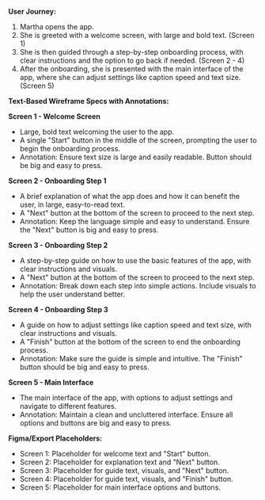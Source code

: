 **User Journey:**
1. Martha opens the app.
2. She is greeted with a welcome screen, with large and bold text. (Screen 1)
3. She is then guided through a step-by-step onboarding process, with clear instructions and the option to go back if needed. (Screen 2 - 4)
4. After the onboarding, she is presented with the main interface of the app, where she can adjust settings like caption speed and text size. (Screen 5)

**Text-Based Wireframe Specs with Annotations:**

**Screen 1 - Welcome Screen**
- Large, bold text welcoming the user to the app.
- A single "Start" button in the middle of the screen, prompting the user to begin the onboarding process.
- Annotation: Ensure text size is large and easily readable. Button should be big and easy to press.

**Screen 2 - Onboarding Step 1**
- A brief explanation of what the app does and how it can benefit the user, in large, easy-to-read text.
- A "Next" button at the bottom of the screen to proceed to the next step.
- Annotation: Keep the language simple and easy to understand. Ensure the "Next" button is big and easy to press.

**Screen 3 - Onboarding Step 2**
- A step-by-step guide on how to use the basic features of the app, with clear instructions and visuals.
- A "Next" button at the bottom of the screen to proceed to the next step.
- Annotation: Break down each step into simple actions. Include visuals to help the user understand better.

**Screen 4 - Onboarding Step 3**
- A guide on how to adjust settings like caption speed and text size, with clear instructions and visuals.
- A "Finish" button at the bottom of the screen to end the onboarding process.
- Annotation: Make sure the guide is simple and intuitive. The "Finish" button should be big and easy to press.

**Screen 5 - Main Interface**
- The main interface of the app, with options to adjust settings and navigate to different features.
- Annotation: Maintain a clean and uncluttered interface. Ensure all options and buttons are big and easy to press.

**Figma/Export Placeholders:**
- Screen 1: Placeholder for welcome text and "Start" button.
- Screen 2: Placeholder for explanation text and "Next" button.
- Screen 3: Placeholder for guide text, visuals, and "Next" button.
- Screen 4: Placeholder for guide text, visuals, and "Finish" button.
- Screen 5: Placeholder for main interface options and buttons.